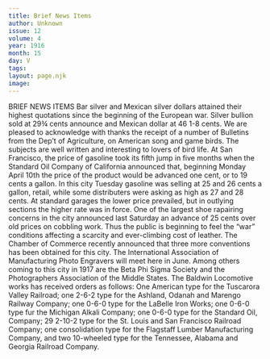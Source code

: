 ```yaml
---
title: Brief News Items
author: Unknown
issue: 12
volume: 4
year: 1916
month: 15
day: V
tags:
layout: page.njk
image:
---
```

BRIEF NEWS ITEMS       Bar silver and Mexican silver dollars attained their highest quotations since the beginning of the European war. Silver bullion sold at 29¾ cents announce and Mexican dollar at 46 1-8 cents.       We are pleased to acknowledge with thanks the receipt of a number of Bulletins from the Dep’t of Agriculture, on American song and game birds. The subjects are well written and interesting to lovers of bird life.       At San Francisco, the price of gasoline took its fifth jump in five months when the Standard Oil Company of California announced that, beginning Monday April 10th the price of the product would be advanced one cent, or to 19 cents a gallon.       In this city Tuesday gasoline was selling at 25 and 26 cents a gallon, retail, while some distributers were asking as high as 27 and 28 cents. At standard garages the lower price prevailed, but in outlying sections the higher rate was in force.       One of the largest shoe rapairing concerns in the city announced last Saturday an advance of 25 cents over old prices on cobbling work. Thus the public is beginning to feel the “war” conditions affecting a scarcity and ever-climbing cost of leather.       The Chamber of Commerce recently announced that three more conventions has been obtained for this city. The International Association of Manufacturing Photo Engravers will meet here in June. Among others coming to this city in 1917 are the Beta Phi Sigma Society and the Photographers Association of the Middle States.       The Baldwin Locomotive works has received orders as follows: One American type for the Tuscarora Valley Railroad; one 2-6-2 type for the Ashland, Odanah and Marengo Railway Company; one 0-6-0 type for the LaBelle Iron Works; one 0-6-0 type fur the Michigan Alkali Company; one 0-6-0 type for the Standard Oil, Company; 29 2-10-2 type for the St. Louis and San Francisco Railroad Company; one consolidation type for the Flagstaff Lumber Manufacturing Company, and two 10-wheeled type for the Tennessee, Alabama and Georgia Railroad Company. 




